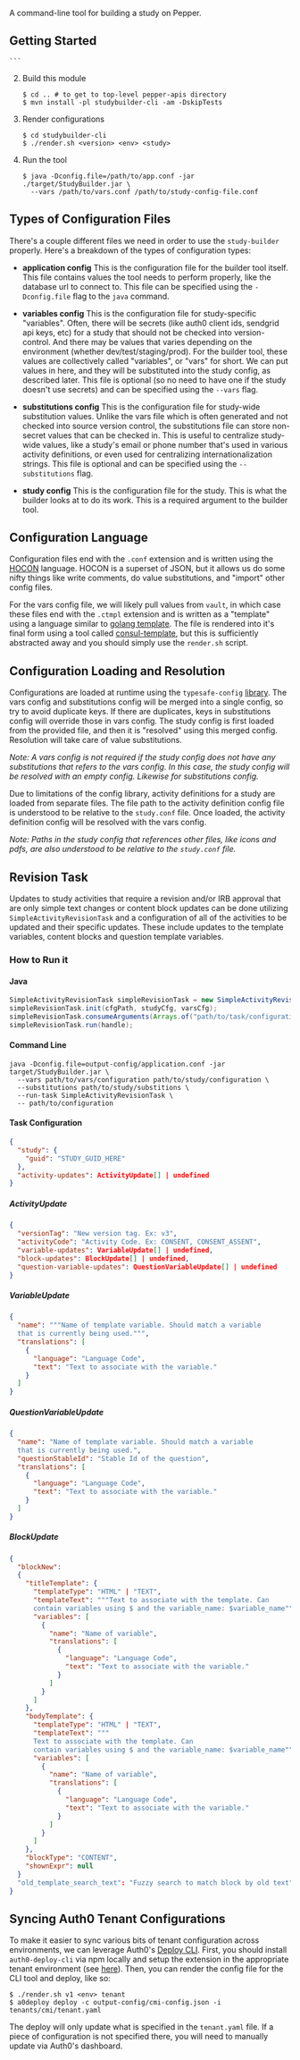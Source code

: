 A command-line tool for building a study on Pepper.

## Getting Started

    ```
2. Build this module
    ```
    $ cd .. # to get to top-level pepper-apis directory
    $ mvn install -pl studybuilder-cli -am -DskipTests 
    ```
3. Render configurations
    ```
    $ cd studybuilder-cli   
    $ ./render.sh <version> <env> <study>
    ```
4. Run the tool
    ```
    $ java -Dconfig.file=/path/to/app.conf -jar ./target/StudyBuilder.jar \
      --vars /path/to/vars.conf /path/to/study-config-file.conf
    ```

## Types of Configuration Files

There's a couple different files we need in order to use the `study-builder`
properly. Here's a breakdown of the types of configuration types:

- **application config** This is the configuration file for the builder tool
  itself. This file contains values the tool needs to perform properly, like
  the database url to connect to. This file can be specified using the
  `-Dconfig.file` flag to the `java` command.

- **variables config** This is the configuration file for study-specific
  "variables". Often, there will be secrets (like auth0 client ids, sendgrid
  api keys, etc) for a study that should not be checked into version-control.
  And there may be values that varies depending on the environment (whether
  dev/test/staging/prod). For the builder tool, these values are collectively
  called "variables", or "vars" for short. We can put values in here, and they
  will be substituted into the study config, as described later. This file is
  optional (so no need to have one if the study doesn't use secrets) and can be
  specified using the `--vars` flag.

- **substitutions config** This is the configuration file for study-wide
  substitution values. Unlike the vars file which is often generated and not
  checked into source version control, the substitutions file can store
  non-secret values that can be checked in. This is useful to centralize
  study-wide values, like a study's email or phone number that's used in
  various activity definitions, or even used for centralizing
  internationalization strings. This file is optional and can be specified
  using the `--substitutions` flag.

- **study config** This is the configuration file for the study. This is what
  the builder looks at to do its work. This is a required argument to the
  builder tool.

## Configuration Language

Configuration files end with the `.conf` extension and is written using the
[HOCON][hocon] language. HOCON is a superset of JSON, but it allows us do some
nifty things like write comments, do value substitutions, and "import" other
config files.

For the vars config file, we will likely pull values from `vault`, in which
case these files end with the `.ctmpl` extension and is written as a "template"
using a language similar to [golang template][go-tmpl]. The file is rendered
into it's final form using a tool called [consul-template][consul-tmpl], but
this is sufficiently abstracted away and you should simply use the `render.sh`
script.

## Configuration Loading and Resolution

Configurations are loaded at runtime using the `typesafe-config`
[library][tscfg-lib]. The vars config and substitutions config will be merged
into a single config, so try to avoid duplicate keys. If there are duplicates,
keys in substitutions config will override those in vars config. The study
config is first loaded from the provided file, and then it is "resolved" using
this merged config. Resolution will take care of value substitutions.

*Note: A vars config is not required if the study config does not have any
substitutions that refers to the vars config. In this case, the study config
will be resolved with an empty config. Likewise for substitutions config.*

Due to limitations of the config library, activity definitions for a study are
loaded from separate files. The file path to the activity definition config
file is understood to be relative to the `study.conf` file. Once loaded, the
activity definition config will be resolved with the vars config.

*Note: Paths in the study config that references other files, like icons and
pdfs, are also understood to be relative to the `study.conf` file.*

[hocon]: https://github.com/lightbend/config/blob/master/HOCON.md
[go-tmpl]: https://golang.org/pkg/text/template/
[consul-tmpl]: https://github.com/hashicorp/consul-template
[tscfg-lib]: https://github.com/lightbend/config

## Revision Task

Updates to study activities that require a revision and/or IRB approval that are 
only simple text changes or content block updates can be done utilizing
`SimpleActivityRevisionTask` and a configuration of all of the activities to be
updated and their specific updates. These include updates to the template variables,
content blocks and question template variables. 

### How to Run it

#### Java

```java
SimpleActivityRevisionTask simpleRevisionTask = new SimpleActivityRevisionTask();
simpleRevisionTask.init(cfgPath, studyCfg, varsCfg);
simpleRevisionTask.consumeArguments(Arrays.of("path/to/task/configuration"));
simpleRevisionTask.run(handle);
```

#### Command Line
```shell
java -Dconfig.file=output-config/application.conf -jar target/StudyBuilder.jar \
  --vars path/to/vars/configuration path/to/study/configuration \
  --substitutions path/to/study/substitions \
  --run-task SimpleActivityRevisionTask \
  -- path/to/configuration
```

#### Task Configuration

```json
{
  "study": {
    "guid": "STUDY_GUID_HERE"
  },
  "activity-updates": ActivityUpdate[] | undefined
}
```

##### ActivityUpdate
```json
{
  "versionTag": "New version tag. Ex: v3",
  "activityCode": "Activity Code. Ex: CONSENT, CONSENT_ASSENT",
  "variable-updates": VariableUpdate[] | undefined,
  "block-updates": BlockUpdate[] | undefined,
  "question-variable-updates": QuestionVariableUpdate[] | undefined
}
```

##### VariableUpdate
```json
{
  "name": """Name of template variable. Should match a variable
  that is currently being used.""",
  "translations": [
    {
      "language": "Language Code",
      "text": "Text to associate with the variable."
    }
  ]
}
```

##### QuestionVariableUpdate
```json
{
  "name": "Name of template variable. Should match a variable
  that is currently being used.",
  "questionStableId": "Stable Id of the question",
  "translations": [
    {
      "language": "Language Code",
      "text": "Text to associate with the variable."
    }
  ]
}
```

##### BlockUpdate
```json
{
  "blockNew":
  {
    "titleTemplate": {
      "templateType": "HTML" | "TEXT",
      "templateText": """Text to associate with the template. Can
      contain variables using $ and the variable_name: $variable_name""",
      "variables": [
        {
          "name": "Name of variable",
          "translations": [
            {
              "language": "Language Code",
              "text": "Text to associate with the variable."
            }
          ]
        }
      ]
    },
    "bodyTemplate": {
      "templateType": "HTML" | "TEXT",
      "templateText": """
      Text to associate with the template. Can
      contain variables using $ and the variable_name: $variable_name""",
      "variables": [
        {
          "name": "Name of variable",
          "translations": [
            {
              "language": "Language Code",
              "text": "Text to associate with the variable."
            }
          ]
        }
      ]
    },
    "blockType": "CONTENT",
    "shownExpr": null
  }
  "old_template_search_text": "Fuzzy search to match block by old text"
}
```

## Syncing Auth0 Tenant Configurations

To make it easier to sync various bits of tenant configuration across
environments, we can leverage Auth0's [Deploy CLI][cli]. First, you should
install `auth0-deploy-cli` via npm locally and setup the extension in the
appropriate tenant environment (see [here][install-docs]). Then, you can render
the config file for the CLI tool and deploy, like so:

```
$ ./render.sh v1 <env> tenant
$ a0deploy deploy -c output-config/cmi-config.json -i tenants/cmi/tenant.yaml
```

The deploy will only update what is specified in the `tenant.yaml` file. If a
piece of configuration is not specified there, you will need to manually update
via Auth0's dashboard.

[cli]: https://auth0.com/docs/extensions/deploy-cli
[install-docs]: https://auth0.com/docs/extensions/deploy-cli/guides/install-deploy-cli
